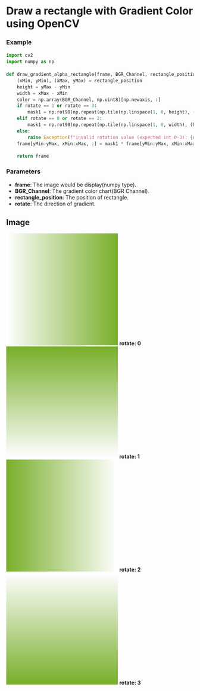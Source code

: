 # Draw a rectangle with Gradient Color using OpenCV
### Example
```python
import cv2
import numpy as np

def draw_gradient_alpha_rectangle(frame, BGR_Channel, rectangle_position, rotate):
    (xMin, yMin), (xMax, yMax) = rectangle_position
    height = yMax - yMin
    width = xMax - xMin
    color = np.array(BGR_Channel, np.uint8)[np.newaxis, :]
    if rotate == 1 or rotate == 3:
        mask1 = np.rot90(np.repeat(np.tile(np.linspace(1, 0, height), (width, 1))[:, :, np.newaxis], 3, axis=2), rotate)
    elif rotate == 0 or rotate == 2:
        mask1 = np.rot90(np.repeat(np.tile(np.linspace(1, 0, width), (height, 1))[:, :, np.newaxis], 3, axis=2), rotate)
    else:
        raise Exception(f"invalid rotation value (expected int 0-3): {rotate}")
    frame[yMin:yMax, xMin:xMax, :] = mask1 * frame[yMin:yMax, xMin:xMax, :] + (1-mask1) * color

    return frame
```

### Parameters
* **frame**: The image would be display(numpy type).
* **BGR_Channel**: The gradient color chart(BGR Channel).
* **rectangle_position**: The position of rectangle.
* **rotate**: The direction of gradient.

## Image
![GITHUB]( https://github.com/jerryhouuu/Draw-Gradient-Alpha-Rectangle-using-openCV/blob/master/imgs/example1.jpg "rotate: 0")
**rotate: 0** 
![GITHUB]( https://github.com/jerryhouuu/Draw-Gradient-Alpha-Rectangle-using-openCV/blob/master/imgs/example2.jpg "rotate: 1")
**rotate: 1** 
![GITHUB]( https://github.com/jerryhouuu/Draw-Gradient-Alpha-Rectangle-using-openCV/blob/master/imgs/example3.jpg "rotate: 2")
**rotate: 2** 
![GITHUB]( https://github.com/jerryhouuu/Draw-Gradient-Alpha-Rectangle-using-openCV/blob/master/imgs/example4.jpg "rotate: 3")
**rotate: 3** 
